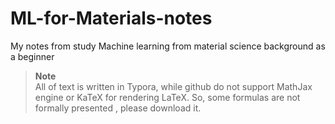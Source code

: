 # ML-for-Materials-notes
My notes from study Machine learning from material science background as a beginner

> **Note**  
> All of text is written in Typora, while github do not support MathJax engine or KaTeX for rendering LaTeX. So, some formulas are not formally presented , please download it.
